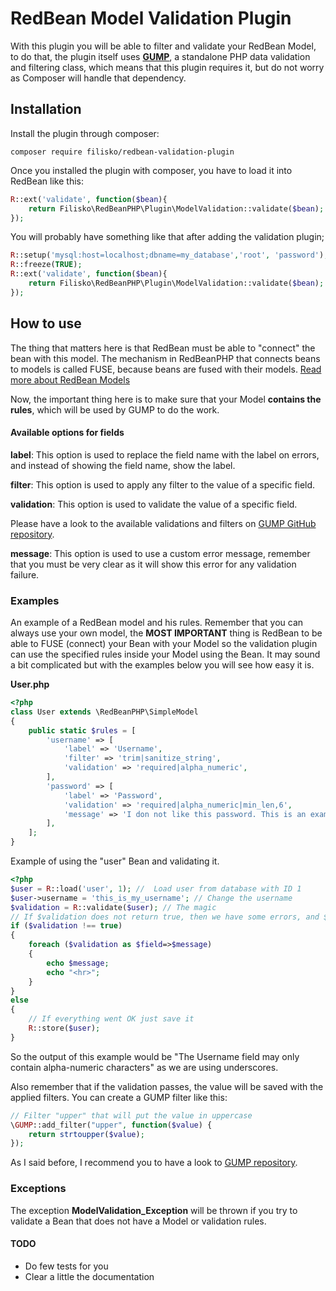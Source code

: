 # RedBean Model Validation Plugin
With this plugin you will be able to filter and validate your RedBean Model, to do that, the plugin itself uses **[GUMP](https://github.com/Wixel/GUMP)**, a standalone PHP data validation and filtering class, which means that this plugin requires it, but do not worry as Composer will handle that dependency.

## Installation
Install the plugin through composer:

`composer require filisko/redbean-validation-plugin`

Once you installed the plugin with composer, you have to load it into RedBean like this:
```php
R::ext('validate', function($bean){
    return Filisko\RedBeanPHP\Plugin\ModelValidation::validate($bean);
});
```

You will probably have something like that after adding the validation plugin;
```php
R::setup('mysql:host=localhost;dbname=my_database','root', 'password');
R::freeze(TRUE);
R::ext('validate', function($bean){
    return Filisko\RedBeanPHP\Plugin\ModelValidation::validate($bean);
});
```


## How to use
The thing that matters here is that RedBean must be able to "connect" the bean with this model. The mechanism in RedBeanPHP that connects beans to models is called FUSE, because beans are fused with their models. [Read more about RedBean Models](http://www.redbeanphp.com/index.php?p=/link_beans)

Now, the important thing here is to make sure that your Model **contains the rules**, which will be used by GUMP to do the work.

#### Available options for fields

**label**: This option is used to replace the field name with the label on errors, and instead of showing the field name, show the label.

**filter**: This option is used to apply any filter to the value of a specific field.

**validation**: This option is used to validate the value of a specific field.

Please have a look to the available validations and filters on [GUMP GitHub repository](https://github.com/Wixel/GUMP).

**message**: This option is used to use a custom error message, remember that you must be very clear as it will show this error for any validation failure.

### Examples

An example of a RedBean model and his rules. Remember that you can always use your own model, the **MOST IMPORTANT** thing is RedBean to be able to FUSE (connect) your Bean with your Model so the validation plugin can use the specified rules inside your Model using the Bean. It may sound a bit complicated but with the examples below you will see how easy it is.

**User.php**
```php
<?php
class User extends \RedBeanPHP\SimpleModel
{
    public static $rules = [
        'username' => [
            'label' => 'Username',
            'filter' => 'trim|sanitize_string',
            'validation' => 'required|alpha_numeric',
        ],
        'password' => [
            'label' => 'Password',
            'validation' => 'required|alpha_numeric|min_len,6',
            'message' => 'I don not like this password. This is an example of a bad message.'
        ],
    ];
}
```

Example of using the "user" Bean and validating it.
```php
<?php
$user = R::load('user', 1); //  Load user from database with ID 1
$user->username = 'this_is_my_username'; // Change the username
$validation = R::validate($user); // The magic
// If $validation does not return true, then we have some errors, and $validation will return an array of these errors
if ($validation !== true)
{
    foreach ($validation as $field=>$message)
    {
        echo $message;
        echo "<hr>";
    }
}
else
{
    // If everything went OK just save it
    R::store($user);
}
```
So the output of this example would be "The Username field may only contain alpha-numeric characters" as we are using underscores.

Also remember that if the validation passes, the value will be saved with the applied filters. You can create a GUMP filter like this:
```php
// Filter "upper" that will put the value in uppercase
\GUMP::add_filter("upper", function($value) {
    return strtoupper($value);
});
```
As I said before, I recommend you to have a look to [GUMP repository](https://github.com/Wixel/GUMP).

### Exceptions
The exception **ModelValidation_Exception** will be thrown if you try to validate a Bean that does not have a Model or validation rules.


#### TODO
* Do few tests for you
* Clear a little the documentation
